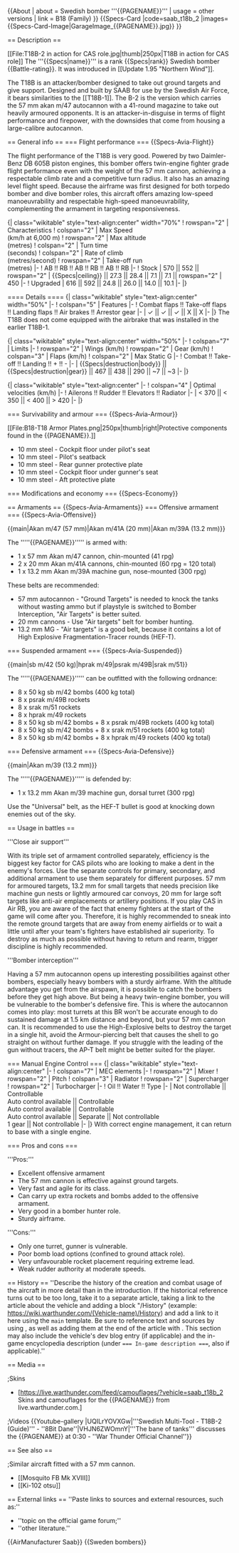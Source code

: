 {{About
| about = Swedish bomber '''{{PAGENAME}}'''
| usage = other versions
| link = B18 (Family)
}}
{{Specs-Card
|code=saab_t18b_2
|images={{Specs-Card-Image|GarageImage_{{PAGENAME}}.jpg}}
}}

== Description ==

<!-- ''In the description, the first part should be about the history of and the creation and combat usage of the aircraft, as well as its key features. In the second part, tell the reader about the aircraft in the game. Insert a screenshot of the vehicle, so that if the novice player does not remember the vehicle by name, he will immediately understand what kind of vehicle the article is talking about.'' -->

[[File:T18B-2 in action for CAS role.jpg|thumb|250px|T18B in action for CAS role]]
The '''{{Specs|name}}''' is a rank {{Specs|rank}} Swedish bomber {{Battle-rating}}. It was introduced in [[Update 1.95 "Northern Wind"]].

The T18B is an attacker/bomber designed to take out ground targets and give support. Designed and built by SAAB for use by the Swedish Air Force, it bears similarities to the [[T18B-1]]. The B-2 is the version which carries the 57 mm akan m/47 autocannon with a 41-round magazine to take out heavily armoured opponents. It is an attacker-in-disguise in terms of flight performance and firepower, with the downsides that come from housing a large-calibre autocannon.

== General info ==
=== Flight performance ===
{{Specs-Avia-Flight}}

<!-- ''Describe how the aircraft behaves in the air. Speed, manoeuvrability, acceleration and allowable loads - these are the most important characteristics of the vehicle.'' -->

The flight performance of the T18B is very good. Powered by two Daimler-Benz DB 605B piston engines, this bomber offers twin-engine fighter grade flight performance even with the weight of the 57 mm cannon, achieving a respectable climb rate and a competitive turn radius. It also has an amazing level flight speed. Because the airframe was first designed for both torpedo bomber and dive bomber roles, this aircraft offers amazing low-speed manoeuvrability and respectable high-speed manoeuvrability, complementing the armament in targeting responsiveness.

{| class="wikitable" style="text-align:center" width="70%"
! rowspan="2" | Characteristics
! colspan="2" | Max Speed<br>(km/h at 6,000 m)
! rowspan="2" | Max altitude<br>(metres)
! colspan="2" | Turn time<br>(seconds)
! colspan="2" | Rate of climb<br>(metres/second)
! rowspan="2" | Take-off run<br>(metres)
|-
! AB !! RB !! AB !! RB !! AB !! RB
|-
! Stock
| 570 || 552 || rowspan="2" | {{Specs|ceiling}} || 27.3 || 28.4 || 7.1 || 7.1 || rowspan="2" | 450
|-
! Upgraded
| 616 || 592 || 24.8 || 26.0 || 14.0 || 10.1
|-
|}

==== Details ====
{| class="wikitable" style="text-align:center" width="50%"
|-
! colspan="5" | Features
|-
! Combat flaps !! Take-off flaps !! Landing flaps !! Air brakes !! Arrestor gear
|-
| ✓ || ✓ || ✓ || X || X <!-- ✓ -->
|-
|}
The T18B does not come equipped with the airbrake that was installed in the earlier T18B-1.

{| class="wikitable" style="text-align:center" width="50%"
|-
! colspan="7" | Limits
|-
! rowspan="2" | Wings (km/h)
! rowspan="2" | Gear (km/h)
! colspan="3" | Flaps (km/h)
! colspan="2" | Max Static G
|-
! Combat !! Take-off !! Landing !! + !! -
|-
| {{Specs|destruction|body}} || {{Specs|destruction|gear}} || 467 || 438 || 290 || ~7 || ~3
|-
|}

{| class="wikitable" style="text-align:center"
|-
! colspan="4" | Optimal velocities (km/h)
|-
! Ailerons !! Rudder !! Elevators !! Radiator
|-
| < 370 || < 350 || < 400 || > 420
|-
|}

=== Survivability and armour ===
{{Specs-Avia-Armour}}

<!-- ''Examine the survivability of the aircraft. Note how vulnerable the structure is and how secure the pilot is, whether the fuel tanks are armoured, etc. Describe the armour, if there is any, and also mention the vulnerability of other critical aircraft systems.'' -->

[[File:B18-T18 Armor Plates.png|250px|thumb|right|Protective components found in the {{PAGENAME}}.]]

- 10 mm steel - Cockpit floor under pilot's seat
- 10 mm steel - Pilot's seatback
- 10 mm steel - Rear gunner protective plate
- 10 mm steel - Cockpit floor under gunner's seat
- 10 mm steel - Aft protective plate

=== Modifications and economy ===
{{Specs-Economy}}

== Armaments ==
{{Specs-Avia-Armaments}}
=== Offensive armament ===
{{Specs-Avia-Offensive}}

<!-- ''Describe the offensive armament of the aircraft, if any. Describe how effective the cannons and machine guns are in a battle, and also what belts or drums are better to use. If there is no offensive weaponry, delete this subsection.'' -->

{{main|Akan m/47 (57 mm)|Akan m/41A (20 mm)|Akan m/39A (13.2 mm)}}

The '''''{{PAGENAME}}''''' is armed with:

- 1 x 57 mm Akan m/47 cannon, chin-mounted (41 rpg)
- 2 x 20 mm Akan m/41A cannons, chin-mounted (60 rpg = 120 total)
- 1 x 13.2 mm Akan m/39A machine gun, nose-mounted (300 rpg)

These belts are recommended:

- 57 mm autocannon - "Ground Targets" is needed to knock the tanks without wasting ammo but if playstyle is switched to Bomber Interception, "Air Targets" is better suited.
- 20 mm cannons - Use "Air targets" belt for bomber hunting.
- 13.2 mm MG - "Air targets" is a good belt, because it contains a lot of High Explosive Fragmentation-Tracer rounds (HEF-T).

=== Suspended armament ===
{{Specs-Avia-Suspended}}

<!-- ''Describe the aircraft's suspended armament: additional cannons under the wings, bombs, rockets and torpedoes. This section is especially important for bombers and attackers. If there is no suspended weaponry remove this subsection.'' -->

{{main|sb m/42 (50 kg)|hprak m/49|psrak m/49B|srak m/51}}

The '''''{{PAGENAME}}''''' can be outfitted with the following ordnance:

- 8 x 50 kg sb m/42 bombs (400 kg total)
- 8 x psrak m/49B rockets
- 8 x srak m/51 rockets
- 8 x hprak m/49 rockets
- 8 x 50 kg sb m/42 bombs + 8 x psrak m/49B rockets (400 kg total)
- 8 x 50 kg sb m/42 bombs + 8 x srak m/51 rockets (400 kg total)
- 8 x 50 kg sb m/42 bombs + 8 x hprak m/49 rockets (400 kg total)

=== Defensive armament ===
{{Specs-Avia-Defensive}}

<!-- ''Defensive armament with turret machine guns or cannons, crewed by gunners. Examine the number of gunners and what belts or drums are better to use. If defensive weaponry is not available, remove this subsection.'' -->

{{main|Akan m/39 (13.2 mm)}}

The '''''{{PAGENAME}}''''' is defended by:

- 1 x 13.2 mm Akan m/39 machine gun, dorsal turret (300 rpg)

Use the "Universal" belt, as the HEF-T bullet is good at knocking down enemies out of the sky.

== Usage in battles ==

<!-- ''Describe the tactics of playing in the aircraft, the features of using aircraft in a team and advice on tactics. Refrain from creating a "guide" - do not impose a single point of view, but instead, give the reader food for thought. Examine the most dangerous enemies and give recommendations on fighting them. If necessary, note the specifics of the game in different modes (AB, RB, SB).'' -->

'''Close air support'''

With its triple set of armament controlled separately, efficiency is the biggest key factor for CAS pilots who are looking to make a dent in the enemy's forces. Use the separate controls for primary, secondary, and additional armament to use them separately for different purposes. 57 mm for armoured targets, 13.2 mm for small targets that needs precision like machine gun nests or lightly armoured car convoys, 20 mm for large soft targets like anti-air emplacements or artillery positions. If you play CAS in Air RB, you are aware of the fact that enemy fighters at the start of the game will come after you. Therefore, it is highly recommended to sneak into the remote ground targets that are away from enemy airfields or to wait a little until after your team's fighters have established air superiority. To destroy as much as possible without having to return and rearm, trigger discipline is highly recommended.

'''Bomber interception'''

Having a 57 mm autocannon opens up interesting possibilities against other bombers, especially heavy bombers with a sturdy airframe. With the altitude advantage you get from the airspawn, it is possible to catch the bombers before they get high above. But being a heavy twin-engine bomber, you will be vulnerable to the bomber's defensive fire. This is where the autocannon comes into play: most turrets at this BR won't be accurate enough to do sustained damage at 1.5 km distance and beyond, but your 57 mm cannon can. It is recommended to use the High-Explosive belts to destroy the target in a single hit, avoid the Armour-piercing belt that causes the shell to go straight on without further damage. If you struggle with the leading of the gun without tracers, the AP-T belt might be better suited for the player.

=== Manual Engine Control ===
{| class="wikitable" style="text-align:center"
|-
! colspan="7" | MEC elements
|-
! rowspan="2" | Mixer
! rowspan="2" | Pitch
! colspan="3" | Radiator
! rowspan="2" | Supercharger
! rowspan="2" | Turbocharger
|-
! Oil !! Water !! Type
|-
| Not controllable || Controllable<br>Auto control available || Controllable<br>Auto control available || Controllable<br>Auto control available || Separate || Not controllable<br>1 gear || Not controllable
|-
|}
With correct engine management, it can return to base with a single engine.

=== Pros and cons ===

<!-- ''Summarise and briefly evaluate the vehicle in terms of its characteristics and combat effectiveness. Mark its pros and cons in the bulleted list. Try not to use more than 6 points for each of the characteristics. Avoid using categorical definitions such as "bad", "good" and the like - use substitutions with softer forms such as "inadequate" and "effective".'' -->

'''Pros:'''

- Excellent offensive armament
- The 57 mm cannon is effective against ground targets.
- Very fast and agile for its class.
- Can carry up extra rockets and bombs added to the offensive armament.
- Very good in a bomber hunter role.
- Sturdy airframe.

'''Cons:'''

- Only one turret, gunner is vulnerable.
- Poor bomb load options (confined to ground attack role).
- Very unfavourable rocket placement requiring extreme lead.
- Weak rudder authority at moderate speeds.

== History ==
''Describe the history of the creation and combat usage of the aircraft in more detail than in the introduction. If the historical reference turns out to be too long, take it to a separate article, taking a link to the article about the vehicle and adding a block "/History" (example: <nowiki>https://wiki.warthunder.com/(Vehicle-name)/History</nowiki>) and add a link to it here using the <code>main</code> template. Be sure to reference text and sources by using <code><nowiki><ref></ref></nowiki></code>, as well as adding them at the end of the article with <code><nowiki><references /></nowiki></code>. This section may also include the vehicle's dev blog entry (if applicable) and the in-game encyclopedia description (under <code><nowiki>=== In-game description ===</nowiki></code>, also if applicable).''

== Media ==

<!-- ''Excellent additions to the article would be video guides, screenshots from the game, and photos.'' -->

;Skins

- [https://live.warthunder.com/feed/camouflages/?vehicle=saab_t18b_2 Skins and camouflages for the {{PAGENAME}} from live.warthunder.com.]

;Videos
{{Youtube-gallery
|UQILrYOVXGw|'''Swedish Multi-Tool - T18B-2 (Guide)''' - ''8Bit Dane''|VHJN6ZWOmnY|'''The bane of tanks''' discusses the {{PAGENAME}} at 0:30 - ''War Thunder Official Channel''}}

== See also ==

<!-- ''Links to the articles on the War Thunder Wiki that you think will be useful for the reader, for example:''
* ''reference to the series of the aircraft;''
* ''links to approximate analogues of other nations and research trees.'' -->

;Similar aircraft fitted with a 57 mm cannon.

- [[Mosquito FB Mk XVIII]]
- [[Ki-102 otsu]]

== External links ==
''Paste links to sources and external resources, such as:''

- ''topic on the official game forum;''
- ''other literature.''

{{AirManufacturer Saab}}
{{Sweden bombers}}
